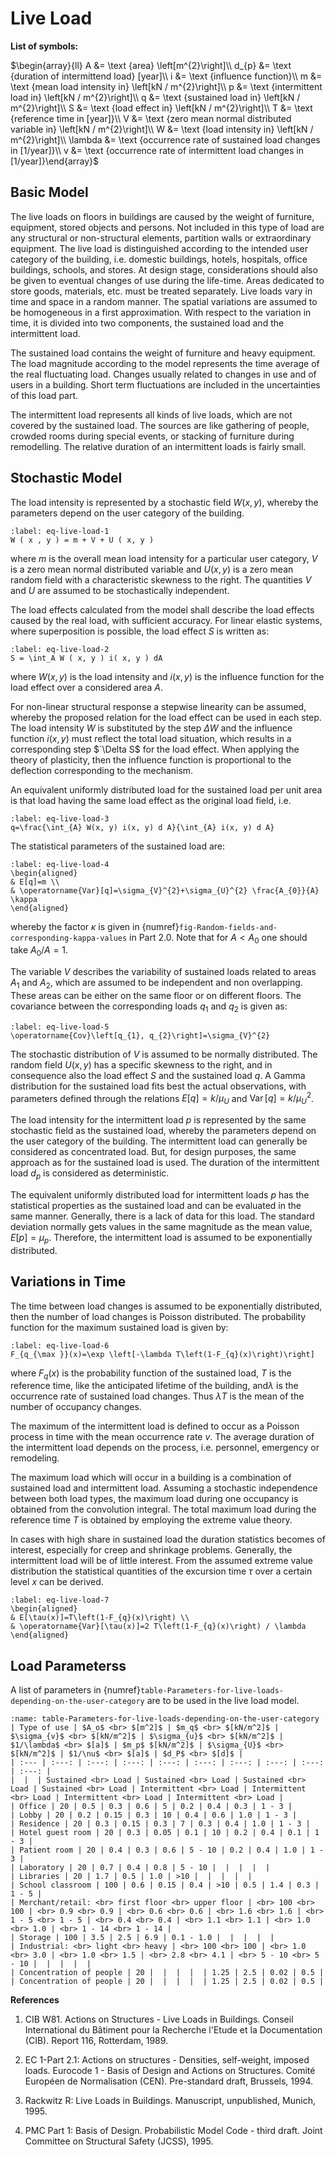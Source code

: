 # Live Load

**List of symbols:**

$\begin{array}{ll} A &= \text {area} \left[m^{2}\right]\\
d_{p} &= \text {duration of intermittend load} [year]\\
i &= \text {influence function}\\
m &= \text {mean load intensity in} \left[kN / m^{2}\right]\\
p &= \text {intermittent load in} \left[kN / m^{2}\right]\\
q &= \text {sustained load in} \left[kN / m^{2}\right]\\
S &= \text {load effect in} \left[kN / m^{2}\right]\\
T &= \text {reference time in [year]}\\
V &= \text {zero mean normal distributed variable in} \left[kN / m^{2}\right]\\
W &= \text {load intensity in} \left[kN / m^{2}\right]\\
\lambda &= \text {occurrence rate of sustained load changes in [1/year]}\\
v &= \text {occurrence rate of intermittent load changes in [1/year]}\end{array}$

## Basic Model

The live loads on floors in buildings are caused by the weight of furniture, equipment, stored objects
and persons. Not included in this type of load are any structural or non-structural elements, partition walls or
extraordinary equipment. The live load is distinguished according to the intended user category of the building, i.e.
domestic buildings, hotels, hospitals, office buildings, schools, and stores. At design stage, considerations
should also be given to eventual changes of use during the life-time. Areas dedicated to store goods, materials,
etc. must be treated separately. Live loads vary in time and space in a random manner. The spatial variations
are assumed to be homogeneous in a first approximation. With respect to the variation in time, it is divided into
two components, the sustained load and the intermittent load.

The sustained load contains the weight of furniture and heavy equipment. The load magnitude
according to the model represents the time average of the real fluctuating load. Changes usually related to
changes in use and of users in a building. Short term fluctuations are included in the uncertainties of this load
part.

The intermittent load represents all kinds of live loads, which are not covered by the sustained load.
The sources are like gathering of people, crowded rooms during special events, or stacking of furniture during
remodelling. The relative duration of an intermittent loads is fairly small.

## Stochastic Model

The load intensity is represented by a stochastic field $W(x,y)$, whereby the parameters depend on
the user category of the building.

```{math}
:label: eq-live-load-1
W ( x , y ) = m + V + U ( x, y )
```

where $m$ is the overall mean load intensity for a particular user category, $V$ is a zero mean normal distributed
variable and $U(x,y)$ is a zero mean random field with a characteristic skewness to the right. The quantities $V$
and $U$ are assumed to be stochastically independent.

The load effects calculated from the model shall describe the load effects caused by the real load, with
sufficient accuracy. For linear elastic systems, where superposition is possible, the load effect $S$ is written as:

```{math}
:label: eq-live-load-2
S = \int_A W ( x, y ) i( x, y ) dA
```

where $W(x,y)$ is the load intensity and $i(x,y)$ is the influence function for the load effect over a considered area $A$.

For non-linear structural response a stepwise linearity can be assumed, whereby the proposed relation
for the load effect can be used in each step. The load intensity $W$ is substituted by the step $\Delta W$ and the
influence function $i(x,y)$ must reflect the total load situation, which results in a corresponding step
$`\Delta S$ for the load effect. When applying the theory of plasticity, then the influence function is 
proportional to the deflection corresponding to the mechanism.

An equivalent uniformly distributed load for the sustained load per unit area is that load having the same load effect as the original load field, i.e.

```{math}
:label: eq-live-load-3
q=\frac{\int_{A} W(x, y) i(x, y) d A}{\int_{A} i(x, y) d A}
```

The statistical parameters of the sustained load are:

```{math}
:label: eq-live-load-4
\begin{aligned}
& E[q]=m \\
& \operatorname{Var}[q]=\sigma_{V}^{2}+\sigma_{U}^{2} \frac{A_{0}}{A} \kappa
\end{aligned}
```

whereby the factor $\kappa$ is given in {numref}`fig-Random-fields-and-corresponding-kappa-values` in Part 2.0. Note that for $A < A_{0}$ one should take $A_{0} / A=1$.

The variable $V$ describes the variability of sustained loads related to areas $A_{1}$ and $A_{2}$, which are assumed to be independent and non overlapping. These areas can be either on the same floor or on different floors. The covariance between the corresponding loads $q_{1}$ and $q_{2}$ is given as:

```{math}
:label: eq-live-load-5
\operatorname{Cov}\left[q_{1}, q_{2}\right]=\sigma_{V}^{2}
```

The stochastic distribution of $V$ is assumed to be normally distributed. The random field $U(x, y)$ has a specific skewness to the right, and in consequence also the load effect $S$ and the sustained load $q$. A Gamma distribution for the sustained load fits best the actual observations, with parameters defined through the relations $E[q]=k / \mu_{U}$ and $\operatorname{Var}[q]=k / \mu_{U}^{2}$.

The load intensity for the intermittent load $p$ is represented by the same stochastic field as the sustained load, whereby the parameters depend on the user category of the building. The intermittent load can generally be considered as concentrated load. But, for design purposes, the same approach as for the sustained load is used. The duration of the intermittent load $d_{p}$ is considered as deterministic.

The equivalent uniformly distributed load for intermittent loads $p$ has the statistical properties as the sustained load and can be evaluated in the same manner. Generally, there is a lack of data for this load. The standard deviation normally gets values in the same magnitude as the mean value, $E[p]=\mu_{p}$. Therefore, the intermittent load is assumed to be exponentially distributed.

## Variations in Time

The time between load changes is assumed to be exponentially distributed, then the number of load changes is Poisson distributed. The probability function for the maximum sustained load is given by:

```{math}
:label: eq-live-load-6
F_{q_{\max }}(x)=\exp \left[-\lambda T\left(1-F_{q}(x)\right)\right]
```

where $F_{q}(x)$ is the probability function of the sustained load, $T$ is the reference time, like the anticipated lifetime of the building, and$\lambda$ is the occurrence rate of sustained load changes. Thus $\lambda T$ is the mean of the number of occupancy changes.

The maximum of the intermittent load is defined to occur as a Poisson process in time with the mean occurrence rate $v$. The average duration of the intermittent load depends on the process, i.e. personnel, emergency or remodeling. 

The maximum load which will occur in a building is a combination of sustained load and intermittent load. Assuming a stochastic independence between both load types, the maximum load during one occupancy is obtained from the convolution integral. The total maximum load during the reference time $T$ is obtained by employing the extreme value theory.

In cases with high share in sustained load the duration statistics becomes of interest, especially for creep and shrinkage problems. Generally, the intermittent load will be of little interest. From the assumed extreme value distribution the statistical quantities of the excursion time $\tau$ over a certain level $x$ can be derived.

```{math}
:label: eq-live-load-7
\begin{aligned}
& E[\tau(x)]=T\left(1-F_{q}(x)\right) \\
& \operatorname{Var}[\tau(x)]=2 T\left(1-F_{q}(x)\right) / \lambda
\end{aligned}
```

## Load Parameterss

A list of parameters in {numref}`table-Parameters-for-live-loads-depending-on-the-user-category` are to be used in the live load model.

```{table} Parameters for live loads depending on the user category
:name: table-Parameters-for-live-loads-depending-on-the-user-category
| Type of use | $A_o$ <br> $[m^2]$ | $m_q$ <br> $[kN/m^2]$ | $\sigma_{v}$ <br> $[kN/m^2]$ | $\sigma_{u}$ <br> $[kN/m^2]$ | $1/\lambda$ <br> $[a]$ | $m_p$ $[kN/m^2]$ | $\sigma_{U}$ <br> $[kN/m^2]$ | $1/\nu$ <br> $[a]$ | $d_P$ <br> $[d]$ |
| :--- | :---: | :---: | :---: | :---: | :---: | :---: | :---: | :---: | :---: |
|  |  | Sustained <br> Load | Sustained <br> Load | Sustained <br> Load | Sustained <br> Load | Intermittent <br> Load | Intermittent <br> Load | Intermittent <br> Load | Intermittent <br> Load |
| Office | 20 | 0.5 | 0.3 | 0.6 | 5 | 0.2 | 0.4 | 0.3 | 1 - 3 |
| Lobby | 20 | 0.2 | 0.15 | 0.3 | 10 | 0.4 | 0.6 | 1.0 | 1 - 3 |
| Residence | 20 | 0.3 | 0.15 | 0.3 | 7 | 0.3 | 0.4 | 1.0 | 1 - 3 |
| Hotel guest room | 20 | 0.3 | 0.05 | 0.1 | 10 | 0.2 | 0.4 | 0.1 | 1 - 3 |
| Patient room | 20 | 0.4 | 0.3 | 0.6 | 5 - 10 | 0.2 | 0.4 | 1.0 | 1 - 3 |
| Laboratory | 20 | 0.7 | 0.4 | 0.8 | 5 - 10 |  |  |  |  |
| Libraries | 20 | 1.7 | 0.5 | 1.0 | >10 |  |  |  |  |
| School classroom | 100 | 0.6 | 0.15 | 0.4 | >10 | 0.5 | 1.4 | 0.3 | 1 - 5 |
| Merchant/retail: <br> first floor <br> upper floor | <br> 100 <br> 100 | <br> 0.9 <br> 0.9 | <br> 0.6 <br> 0.6 | <br> 1.6 <br> 1.6 | <br> 1 - 5 <br> 1 - 5 | <br> 0.4 <br> 0.4 | <br> 1.1 <br> 1.1 | <br> 1.0 <br> 1.0 | <br> 1 - 14 <br> 1 - 14 |
| Storage | 100 | 3.5 | 2.5 | 6.9 | 0.1 - 1.0 |  |  |  |  |
| Industrial: <br> light <br> heavy | <br> 100 <br> 100 | <br> 1.0 <br> 3.0 | <br> 1.0 <br> 1.5 | <br> 2.8 <br> 4.1 | <br> 5 - 10 <br> 5 - 10 |  |  |  |  |
| Concentration of people | 20 |  |  |  |  | 1.25 | 2.5 | 0.02 | 0.5 |
| Concentration of people | 20 |  |  |  |  | 1.25 | 2.5 | 0.02 | 0.5 |
```

**References**

1. CIB W81. Actions on Structures - Live Loads in Buildings. Conseil International du Bâtiment pour la Recherche l'Etude et la Documentation (CIB). Report 116, Rotterdam, 1989.

2. EC 1-Part 2.1: Actions on structures - Densities, self-weight, imposed loads. Eurocode 1 - Basis of Design and Actions on Structures. Comité Européen de Normalisation (CEN). Pre-standard draft, Brussels, 1994.

3. Rackwitz R: Live Loads in Buildings. Manuscript, unpublished, Munich, 1995.

4. PMC Part 1: Basis of Design. Probabilistic Model Code - third draft. Joint Committee on Structural Safety (JCSS), 1995.



